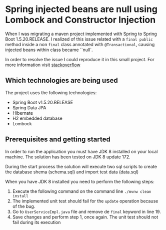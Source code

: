 
# Spring injected beans are null using Lombock and Constructor Injection

When I was migrating a maven project implemented with Spring to Spring Boot 1.5.20.RELEASE.
I realized of this issue related with a ``final public`` method inside a non ``final`` class annotated
with ``@Transactional``, causing injected beans within class became ``null`.

In order to resolve the issue I could reproduce it in this small project.
For more information visit [stackoverflow](https://stackoverflow.com/questions/56483269/spring-injected-beans-are-null-using-lombock-and-constructor-injection)

## Which technologies are being used

The project uses the following technologies:

- Spring Boot v1.5.20.RELEASE
- Spring Data JPA
- Hibernate
- H2 embedded database
- Lombock

## Prerequisites and getting started

In order to run the application you must have JDK 8 installed on your local machine. The solution has been tested on JDK 8 update 172.

During the start process the solution will execute two sql scripts to create the database shema (schema.sql) and import test data (data.sql)

When you have JDK 8 installed you need to perform the following steps:

1. Execute the following command on the command line ``./mvnw clean install``
2. The implemented unit test should fail for the ``update`` operation because of the bug.
3. Go to ``UserServiceImpl.java`` file and remove de ``final`` keyword in line 19.
4. Save changes and perform step 1, once again. The unit test should not fail during its execution
